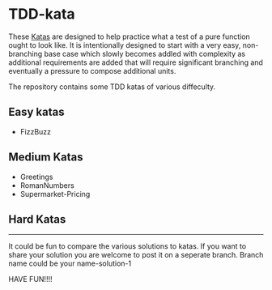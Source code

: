 # TDD-kata
These [Katas](https://en.wikipedia.org/wiki/Kata_(programming)) are designed to help practice what a test of a pure 
function ought to look like. It is intentionally designed to start with a very easy, non-branching base case which 
slowly becomes addled with complexity as additional requirements are added that will require significant branching and 
eventually a pressure to compose additional units.

The repository contains some TDD katas of various diffeculty. 

## Easy katas
- FizzBuzz

## Medium Katas
- Greetings
- RomanNumbers
- Supermarket-Pricing

## Hard Katas

_______________________________________________________________________________________________________________________________________

It could be fun to compare the various solutions to katas. If you want to share your solution you are welcome to post it on a seperate branch. Branch name could be your name-solution-1


HAVE FUN!!!!
